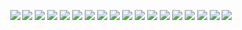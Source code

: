 <div align=center>

  ![](https://img.shields.io/badge/SRE-white.svg?style=plastic&logo=icloud)
  ![](https://img.shields.io/badge/-gray.svg?style=plastic&logo=apple)
  ![](https://img.shields.io/badge/-gray.svg?style=plastic&logo=linux)
  ![](https://img.shields.io/badge/-white.svg?style=plastic&logo=Docker)
  ![](https://img.shields.io/badge/-white.svg?style=plastic&logo=kubernetes)
  ![](https://img.shields.io/badge/-blue.svg?style=plastic&logo=helm)
  ![](https://img.shields.io/badge/-white.svg?style=plastic&logo=terraform)
  ![](https://img.shields.io/badge/-white.svg?style=plastic&logo=prometheus)
  ![](https://img.shields.io/badge/-white.svg?style=plastic&logo=grafana)
  ![](https://img.shields.io/badge/-white.svg?style=plastic&logo=git)
  ![](https://img.shields.io/badge/-white.svg?style=plastic&logo=gitlab)
  ![](https://img.shields.io/badge/-gray.svg?style=plastic&logo=github)
  ![](https://img.shields.io/badge/-white.svg?style=plastic&logo=githubactions)
  ![](https://img.shields.io/badge/-gray.svg?style=plastic&logo=vagrant)
  ![](https://img.shields.io/badge/-white.svg?style=plastic&logo=postgresql)
  ![](https://img.shields.io/badge/-white.svg?style=plastic&logo=gnubash)
  ![](https://img.shields.io/badge/-white.svg?style=plastic&logo=python)
  ![](https://img.shields.io/badge/-orange.svg?style=plastic&logo=amazonaws)

</div>

<!--
- 🔭 I’m currently working on ...
- 🌱 I’m currently learning ...
-->
